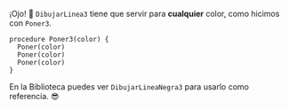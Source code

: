 ¡Ojo! :eyes: `DibujarLinea3` tiene que servir para **cualquier** color, como hicimos con `Poner3`.

```gobstones
procedure Poner3(color) {
  Poner(color)
  Poner(color)
  Poner(color)
}
```

En la Biblioteca puedes ver `DibujarLineaNegra3` para usarlo como referencia. :sunglasses: